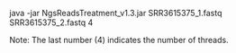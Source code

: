 java -jar NgsReadsTreatment_v1.3.jar SRR3615375_1.fastq SRR3615375_2.fastq 4 

Note: The last number (4) indicates the number of threads.